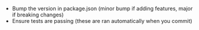 - Bump the version in package.json (minor bump if adding features, major if breaking changes)
- Ensure tests are passing (these are ran automatically when you commit)
